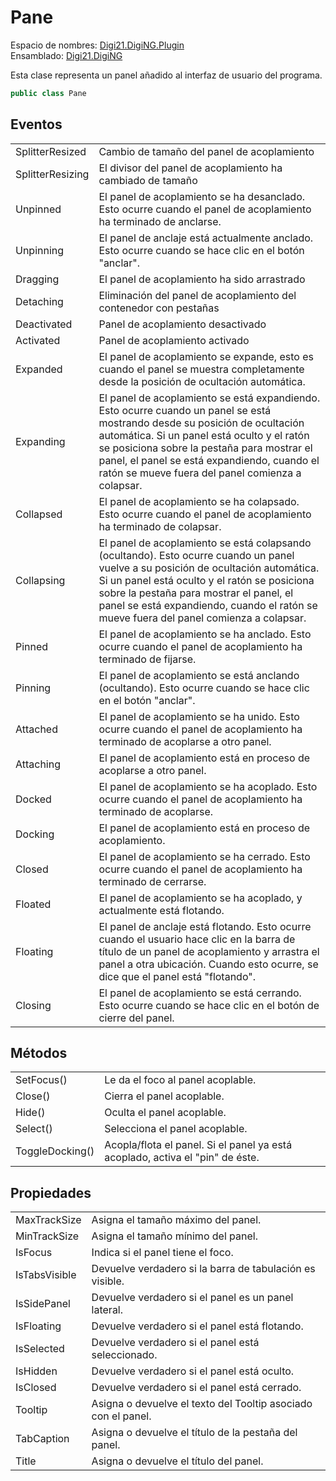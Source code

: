 # Pane

Espacio de nombres: [Digi21.DigiNG.Plugin](../../)  
Ensamblado: [Digi21.DigiNG](../../../digi21.diging/)

Esta clase representa un panel añadido al interfaz de usuario del programa.

```csharp
public class Pane
```

## Eventos

|  |  |
| :--- | :--- |
| SplitterResized | Cambio de tamaño del panel de acoplamiento |
| SplitterResizing | El divisor del panel de acoplamiento ha cambiado de tamaño |
| Unpinned | El panel de acoplamiento se ha desanclado. Esto ocurre cuando el panel de acoplamiento ha terminado de anclarse. |
| Unpinning | El panel de anclaje está actualmente anclado. Esto ocurre cuando se hace clic en el botón "anclar". |
| Dragging | El panel de acoplamiento ha sido arrastrado |
| Detaching | Eliminación del panel de acoplamiento del contenedor con pestañas |
| Deactivated | Panel de acoplamiento desactivado |
| Activated | Panel de acoplamiento activado |
| Expanded | El panel de acoplamiento se expande, esto es cuando el panel se muestra completamente desde la posición de ocultación automática. |
| Expanding | El panel de acoplamiento se está expandiendo. Esto ocurre cuando un panel se está mostrando desde su posición de ocultación automática. Si un panel está oculto y el ratón se posiciona sobre la pestaña para mostrar el panel, el panel se está expandiendo, cuando el ratón se mueve fuera del panel comienza a colapsar. |
| Collapsed | El panel de acoplamiento se ha colapsado. Esto ocurre cuando el panel de acoplamiento ha terminado de colapsar. |
| Collapsing | El panel de acoplamiento se está colapsando \(ocultando\). Esto ocurre cuando un panel vuelve a su posición de ocultación automática. Si un panel está oculto y el ratón se posiciona sobre la pestaña para mostrar el panel, el panel se está expandiendo, cuando el ratón se mueve fuera del panel comienza a colapsar. |
| Pinned | El panel de acoplamiento se ha anclado. Esto ocurre cuando el panel de acoplamiento ha terminado de fijarse. |
| Pinning | El panel de acoplamiento se está anclando \(ocultando\). Esto ocurre cuando se hace clic en el botón "anclar". |
| Attached | El panel de acoplamiento se ha unido. Esto ocurre cuando el panel de acoplamiento ha terminado de acoplarse a otro panel. |
| Attaching | El panel de acoplamiento está en proceso de acoplarse a otro panel. |
| Docked | El panel de acoplamiento se ha acoplado. Esto ocurre cuando el panel de acoplamiento ha terminado de acoplarse. |
| Docking | El panel de acoplamiento está en proceso de acoplamiento. |
| Closed | El panel de acoplamiento se ha cerrado. Esto ocurre cuando el panel de acoplamiento ha terminado de cerrarse. |
| Floated | El panel de acoplamiento se ha acoplado, y actualmente está flotando. |
| Floating | El panel de anclaje está flotando. Esto ocurre cuando el usuario hace clic en la barra de título de un panel de acoplamiento y arrastra el panel a otra ubicación. Cuando esto ocurre, se dice que el panel está "flotando". |
| Closing | El panel de acoplamiento se está cerrando. Esto ocurre cuando se hace clic en el botón de cierre del panel. |

## Métodos

|  |  |
| :--- | :--- |
| SetFocus\(\) | Le da el foco al panel acoplable. |
| Close\(\) | Cierra el panel acoplable. |
| Hide\(\) | Oculta el panel acoplable. |
| Select\(\) | Selecciona el panel acoplable. |
| ToggleDocking\(\) | Acopla/flota el panel. Si el panel ya está acoplado, activa el "pin" de éste. |

## Propiedades

|  |  |
| :--- | :--- |
| MaxTrackSize | Asigna el tamaño máximo del panel. |
| MinTrackSize | Asigna el tamaño mínimo del panel. |
| IsFocus | Indica si el panel tiene el foco. |
| IsTabsVisible | Devuelve verdadero si la barra de tabulación es visible. |
| IsSidePanel | Devuelve verdadero si el panel es un panel lateral. |
| IsFloating | Devuelve verdadero si el panel está flotando. |
| IsSelected | Devuelve verdadero si el panel está seleccionado. |
| IsHidden | Devuelve verdadero si el panel está oculto. |
| IsClosed | Devuelve verdadero si el panel está cerrado. |
| Tooltip | Asigna o devuelve el texto del Tooltip asociado con el panel. |
| TabCaption | Asigna o devuelve el título de la pestaña del panel. |
| Title | Asigna o devuelve el título del panel. |



